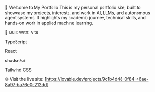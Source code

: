 👋 Welcome to My Portfolio
This is my personal portfolio site, built to showcase my projects, interests, and work in AI, LLMs, and autonomous agent systems.
It highlights my academic journey, technical skills, and hands-on work in applied machine learning.

🔧 Built With:
Vite

TypeScript

React

shadcn/ui

Tailwind CSS

🌐 Visit the live site:
[https://lovable.dev/projects/9c1b4d48-0f84-46ae-8a97-ba76e0c212dd]
